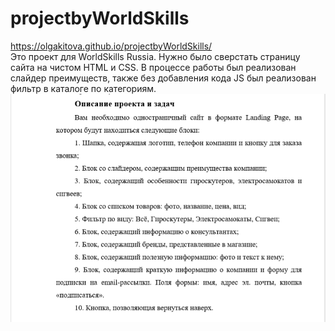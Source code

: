 # projectbyWorldSkills
 https://olgakitova.github.io/projectbyWorldSkills/
 <br>
Это проект для WorldSkills Russia. 
Нужно было сверстать страницу сайта на чистом HTML и CSS. В процессе работы был реализован слайдер преимуществ, также без добавления кода JS был реализован фильтр в каталоге по категориям.
<br>
![task](https://github.com/OlgaKitova/projectbyWorldSkills/blob/main/task.png)
